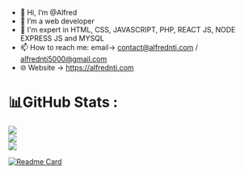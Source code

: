 - 👋 Hi, I’m @Alfred
- 👀 I’m a web developer
- 🌱 I'm expert in HTML, CSS, JAVASCRIPT, PHP, REACT JS, NODE EXPRESS JS and MYSQL
- 📫 How to reach me: email-> contact@alfrednti.com / alfrednti5000@gmail.com
- 🌐 Website -> https://alfrednti.com

<!---
Freddywhest/Freddywhest is a ✨ special ✨ repository because its `README.md` (this file) appears on your GitHub profile.
You can click the Preview link to take a look at your changes.
--->

# 📊GitHub Stats :
![](https://github-readme-stats.vercel.app/api?username=Freddywhest&theme=merko&hide_border=true&include_all_commits=false&count_private=false)<br/>
![](https://github-readme-streak-stats.herokuapp.com/?user=Freddywhest&theme=merko&hide_border=true)<br/>
![](https://github-readme-stats.vercel.app/api/top-langs/?username=Freddywhest&theme=merko&hide_border=true&include_all_commits=false&count_private=false&layout=compact)

[![Readme Card](https://github-readme-stats.vercel.app/api/pin/?username=anuraghazra&repo=github-readme-stats)](https://github.com/anuraghazra/github-readme-stats)
